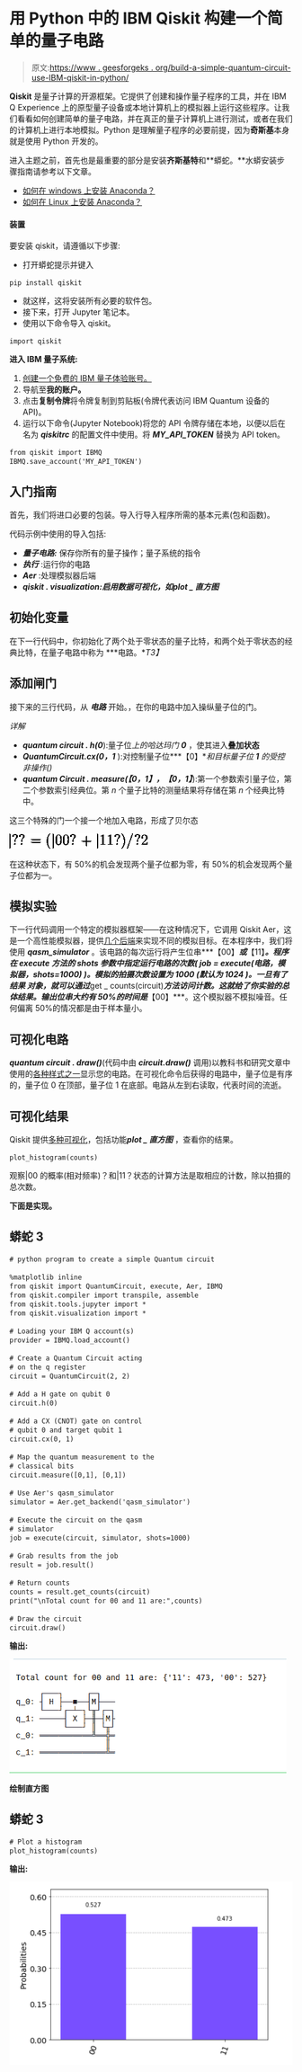 # 用 Python 中的 IBM Qiskit 构建一个简单的量子电路

> 原文:[https://www . geesforgeks . org/build-a-simple-quantum-circuit-use-IBM-qiskit-in-python/](https://www.geeksforgeeks.org/build-a-simple-quantum-circuit-using-ibm-qiskit-in-python/)

**Qiskit** 是量子计算的开源框架。它提供了创建和操作量子程序的工具，并在 IBM Q Experience 上的原型量子设备或本地计算机上的模拟器上运行这些程序。让我们看看如何创建简单的量子电路，并在真正的量子计算机上进行测试，或者在我们的计算机上进行本地模拟。Python 是理解量子程序的必要前提，因为**奇斯基**本身就是使用 Python 开发的。

进入主题之前，首先也是最重要的部分是安装**齐斯基特**和**蟒蛇。**水蟒安装步骤指南请参考以下文章。

*   [如何在 windows 上安装 Anaconda？](https://www.geeksforgeeks.org/how-to-install-anaconda-on-windows/)
*   [如何在 Linux 上安装 Anaconda？](https://www.geeksforgeeks.org/how-to-install-anaconda-on-linux/)

#### 装置

要安装 qiskit，请遵循以下步骤:

*   打开蟒蛇提示并键入

```
pip install qiskit

```

*   就这样，这将安装所有必要的软件包。
*   接下来，打开 Jupyter 笔记本。
*   使用以下命令导入 qiskit。

```
import qiskit

```

**进入 IBM 量子系统:**

1.  [创建一个免费的 IBM 量子体验账号。](https://quantum-computing.ibm.com/login)
2.  导航至**我的账户。**
3.  点击**复制令牌**将令牌复制到剪贴板(令牌代表访问 IBM Quantum 设备的 API)。
4.  运行以下命令(Jupyter Notebook)将您的 API 令牌存储在本地，以便以后在名为 ***qiskitrc*** 的配置文件中使用。将 ***MY_API_TOKEN*** 替换为 API token。

```
from qiskit import IBMQ
IBMQ.save_account('MY_API_TOKEN')

```

## 入门指南

首先，我们将进口必要的包装。导入行导入程序所需的基本元素(包和函数)。

代码示例中使用的导入包括:

*   ***量子电路:*** 保存你所有的量子操作；量子系统的指令
*   ***执行*** :运行你的电路
*   ***Aer*** :处理模拟器后端
*   ***qiskit . visualization:***启用数据可视化，如***plot _ 直方图***

## **初始化变量**

在下一行代码中，你初始化了两个处于零状态的量子比特，和两个处于零状态的经典比特，在量子电路中称为 ***电路。**T3】*

## **添加闸门**

接下来的三行代码，从 ***电路*** 开始。，在你的电路中加入操纵量子位的门。

*详解*

*   ***quantum circuit . h(0***):量子位*上的哈达玛门 **0*** ，使其进入**叠加状态**
*   ***QuantumCircuit.cx(0，1*** ):对控制量子位***【0】***和目标量子位 ***1*** 的受控非操作(*)*
*   ***quantum Circuit . measure(【0，1】，【0，1】***):第一个参数索引量子位，第二个参数索引经典位。第 *n* 个量子比特的测量结果将存储在第 *n* 个经典比特中。

这三个特殊的门一个接一个地加入电路，形成了贝尔态

![|?? = (|00? + |11?) / ?2](img/4dce32ea03dba957e6a65c4a85edba11.png "Rendered by QuickLaTeX.com")

在这种状态下，有 50%的机会发现两个量子位都为零，有 50%的机会发现两个量子位都为一。

## **模拟实验**

下一行代码调用一个特定的模拟器框架——在这种情况下，它调用 Qiskit Aer，这是一个高性能模拟器，提供[几个后端](https://quantum-computing.ibm.com/docs/qiskit/apidoc/qiskit-aer/aer_provider#simulator-backends)来实现不同的模拟目标。在本程序中，我们将使用 ***qasm_simulator*** 。该电路的每次运行将产生位串***【00】***或***【11】***。程序在 execute 方法的 ***shots*** 参数中指定运行电路的次数( ***job = execute(电路，模拟器，shots=1000)*** )。模拟的拍摄次数设置为 **1000** (默认为 ***1024*** )。一旦有了 ***结果*** 对象，就可以通过***get _ counts(circuit)***方法访问计数。这就给了你实验的总体结果。输出位串大约有 50%的时间是***【00】***。这个模拟器不模拟噪音。任何偏离 50%的情况都是由于样本量小。

## **可视化电路**

***quantum circuit . draw()***(代码中由 ***circuit.draw()*** 调用)以教科书和研究文章中使用的[各种样式之一](https://quantum-computing.ibm.com/docs/qiskit/apidoc/stubs/qiskit.circuit.QuantumCircuit#qiskit.circuit.QuantumCircuit.draw)显示您的电路。在可视化命令后获得的电路中，量子位是有序的，量子位 0 在顶部，量子位 1 在底部。电路从左到右读取，代表时间的流逝。

## **可视化结果**

Qiskit 提供[多种可视化](https://quantum-computing.ibm.com/docs/qiskit/apidoc/qiskit-terra/visualization)，包括功能***plot _ 直方图*** ，查看你的结果。

```
plot_histogram(counts)

```

观察|00 的概率(相对频率)？和|11？状态的计算方法是取相应的计数，除以拍摄的总次数。

**下面是实现。**

## 蟒蛇 3

```
# python program to create a simple Quantum circuit

%matplotlib inline
from qiskit import QuantumCircuit, execute, Aer, IBMQ
from qiskit.compiler import transpile, assemble
from qiskit.tools.jupyter import *
from qiskit.visualization import *

# Loading your IBM Q account(s)
provider = IBMQ.load_account()

# Create a Quantum Circuit acting
# on the q register
circuit = QuantumCircuit(2, 2)

# Add a H gate on qubit 0
circuit.h(0)

# Add a CX (CNOT) gate on control 
# qubit 0 and target qubit 1
circuit.cx(0, 1)

# Map the quantum measurement to the
# classical bits
circuit.measure([0,1], [0,1])

# Use Aer's qasm_simulator
simulator = Aer.get_backend('qasm_simulator')

# Execute the circuit on the qasm
# simulator
job = execute(circuit, simulator, shots=1000)

# Grab results from the job
result = job.result()

# Return counts
counts = result.get_counts(circuit)
print("\nTotal count for 00 and 11 are:",counts)

# Draw the circuit
circuit.draw()
```

**输出:**

![](img/97604e90453906945a19d8516104fb9e.png)

**绘制直方图**

## 蟒蛇 3

```
# Plot a histogram
plot_histogram(counts)
```

**输出:**

![](img/052dea3564d42a9e53b8381bba693d3c.png)